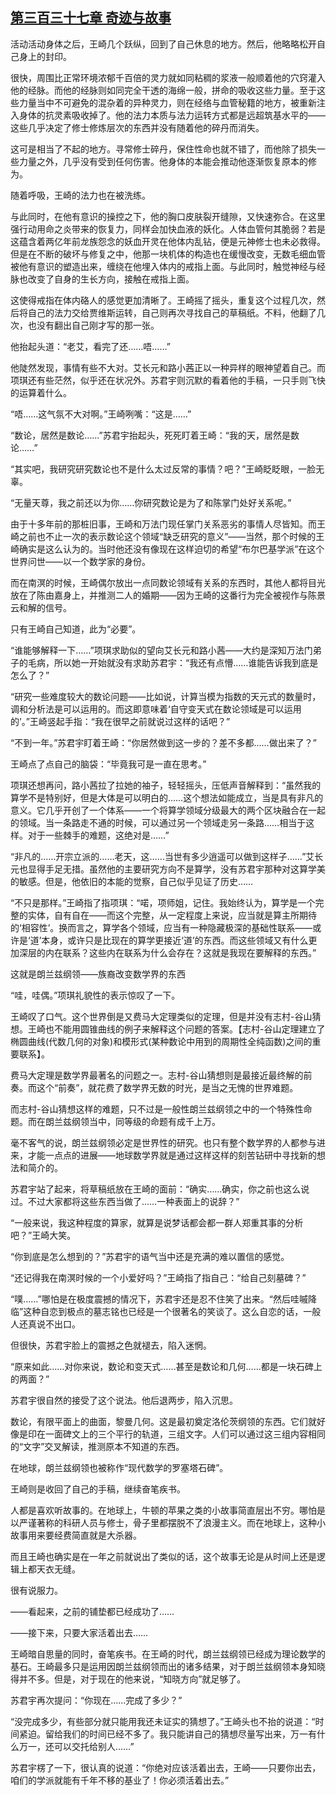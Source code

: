 ## [第三百三十七章 奇迹与故事](https://www.xxbiquge.com/11_11207/9189202.html)


  活动活动身体之后，王崎几个跃纵，回到了自己休息的地方。然后，他略略松开自己身上的封印。

  很快，周围比正常环境浓郁千百倍的灵力就如同粘稠的浆液一般顺着他的穴窍灌入他的经脉。而他的经脉则如同完全干透的海绵一般，拼命的吸收这些力量。至于这些力量当中不可避免的混杂着的异种灵力，则在经络与血管秘籍的地方，被重新注入身体的抗灵素吸收掉了。他的法力本质与法力运转方式都是远超筑基水平的——这些几乎决定了修士修炼层次的东西并没有随着他的碎丹而消失。

  这可是相当了不起的地方。寻常修士碎丹，保住性命也就不错了，而他除了损失一些力量之外，几乎没有受到任何伤害。他身体的本能会推动他逐渐恢复原本的修为。

  随着呼吸，王崎的法力也在被洗练。

  与此同时，在他有意识的操控之下，他的胸口皮肤裂开缝隙，又快速弥合。在这里强行动用命之炎带来的恢复力，同样会加快血液的妖化。人体血管何其脆弱？若是这蕴含着两亿年前龙族怨念的妖血开灵在他体内乱钻，便是元神修士也未必救得。但是在不断的破坏与修复之中，他那一块机体的构造也在缓慢改变，无数毛细血管被他有意识的塑造出来，缠绕在他埋入体内的戒指上面。与此同时，触觉神经与经脉也改变了自身的生长方向，接触在戒指上面。

  这使得戒指在体内硌人的感觉更加清晰了。王崎摇了摇头，重复这个过程几次，然后将自己的法力交给贾维斯运转，自己则再次寻找自己的草稿纸。不料，他翻了几次，也没有翻出自己刚才写的那一张。

  他抬起头道：“老艾，看完了还……唔……”

  他陡然发现，事情有些不大对。艾长元和路小茜正以一种异样的眼神望着自己。而项琪还有些茫然，似乎还在状况外。苏君宇则沉默的看着他的手稿，一只手则飞快的运算着什么。

  “唔……这气氛不大对啊。”王崎咧嘴：“这是……”

  “数论，居然是数论……”苏君宇抬起头，死死盯着王崎：“我的天，居然是数论……”

  “其实吧，我研究研究数论也不是什么太过反常的事情？吧？”王崎眨眨眼，一脸无辜。

  “无量天尊，我之前还以为你……你研究数论是为了和陈掌门处好关系呢。”

  由于十多年前的那桩旧事，王崎和万法门现任掌门关系恶劣的事情人尽皆知。而王崎之前也不止一次的表示数论这个领域“缺乏研究的意义”——当然，那个时候的王崎确实是这么认为的。当时他还没有像现在这样迫切的希望“布尔巴基学派”在这个世界问世——以一个数学家的身份。

  而在南溟的时候，王崎偶尔放出一点同数论领域有关系的东西时，其他人都将目光放在了陈由嘉身上，并推测二人的婚期——因为王崎的这番行为完全被视作与陈景云和解的信号。

  只有王崎自己知道，此为“必要”。

  “谁能够解释一下……”项琪求助似的望向艾长元和路小茜——大约是深知万法门弟子的毛病，所以她一开始就没有求助苏君宇：“我还有点懵……谁能告诉我到底是怎么了？”

  “研究一些难度较大的数论问题——比如说，计算当模为指数的天元式的数量时，调和分析法是可以运用的。而这即意味着‘自守变天式在数论领域是可以运用的’。”王崎竖起手指：“我在很早之前就说过这样的话吧？”

  “不到一年。”苏君宇盯着王崎：“你居然做到这一步的？差不多都……做出来了？”

  王崎点了点自己的脑袋：“毕竟我可是一直在思考。”

  项琪还想再问，路小茜拉了拉她的袖子，轻轻摇头，压低声音解释到：“虽然我的算学不是特别好，但是大体是可以明白的……这个想法如能成立，当是具有非凡的意义。它几乎开创了一个体系——一个将算学领域分级最大的两个区块融合在一起的领域。当一条路走不通的时候，可以通过另一个领域走另一条路……相当于这样。对于一些棘手的难题，这绝对是……”

  “非凡的……开宗立派的……老天，这……当世有多少逍遥可以做到这样子……”艾长元也显得手足无措。虽然他的主要研究方向不是算学，没有苏君宇那种对这算学美的敏感。但是，他依旧的本能的觉察，自己似乎见证了历史……

  “不只是那样。”王崎指了指项琪：“喏，项师姐，记住。我始终认为，算学是一个完整的实体，自有自在——而这个完整，从一定程度上来说，应当就是算主所期待的‘相容性’。换而言之，算学各个领域，应当有一种隐藏极深的基础性联系——或许是‘道’本身，或许只是比现在的算学更接近‘道’的东西。而这些领域又有什么更加深层的内在联系？这些内在联系为什么会存在？这就是我现在要解释的东西。”

  这就是朗兰兹纲领——族裔改变数学界的东西

  “哇，哇偶。”项琪礼貌性的表示惊叹了一下。

  王崎叹了口气。这个世界倒是又费马大定理类似的定理，但是并没有志村-谷山猜想。王崎也不能用圆锥曲线的例子来解释这个问题的答案。【志村-谷山定理建立了椭圆曲线(代数几何的对象)和模形式(某种数论中用到的周期性全纯函数)之间的重要联系】。

  费马大定理是数学界最著名的问题之一。志村-谷山猜想则是最接近最终解的前奏。而这个“前奏”，就花费了数学界无数的时光，是当之无愧的世界难题。

  而志村-谷山猜想这样的难题，只不过是一般性朗兰兹纲领之中的一个特殊性命题。而在朗兰兹纲领当中，同等级的命题有成千上万。

  毫不客气的说，朗兰兹纲领必定是世界性的研究。也只有整个数学界的人都参与进来，才能一点点的进展——地球数学界就是通过这样这样的刻苦钻研中寻找新的想法和简介的。

  苏君宇站了起来，将草稿纸放在王崎的面前：“确实……确实，你之前也这么说过。不过大家都将这些东西当做了……一种表面上的说辞？”

  “一般来说，我这种程度的算家，就算是说梦话都会都一群人郑重其事的分析吧？”王崎大笑。

  “你到底是怎么想到的？”苏君宇的语气当中还是充满的难以置信的感觉。

  “还记得我在南溟时候的一个小爱好吗？”王崎指了指自己：“给自己刻墓碑？”

  “噗……”哪怕是在极度震撼的情况下，苏君宇还是忍不住笑了出来。“然后哇嘁降临”这种自恋到极点的墓志铭也已经是一个很著名的笑谈了。这么自恋的话，一般人还真说不出口。

  但很快，苏君宇脸上的震撼之色就褪去，陷入迷惘。

  “原来如此……对你来说，数论和变天式……甚至是数论和几何……都是一块石碑上的两面？”

  苏君宇很自然的接受了这个说法。他后退两步，陷入沉思。

  数论，有限平面上的曲面，黎曼几何。这是最初奠定洛伦茨纲领的东西。它们就好像是印在一面碑文上的三个平行的轨道，三组文字。人们可以通过这三组内容相同的“文字”交叉解读，推测原本不知道的东西。

  在地球，朗兰兹纲领也被称作“现代数学的罗塞塔石碑”。

  王崎则是收回了自己的手稿，继续奋笔疾书。

  人都是喜欢听故事的。在地球上，牛顿的苹果之类的小故事简直层出不穷。哪怕是以严谨著称的科研人员与修士，骨子里都摆脱不了浪漫主义。而在地球上，这种小故事用来要经费简直就是大杀器。

  而且王崎也确实是在一年之前就说出了类似的话，这个故事无论是从时间上还是逻辑上都天衣无缝。

  很有说服力。

  ——看起来，之前的铺垫都已经成功了……

  ——接下来，只要大家活着出去……

  王崎暗自思量的同时，奋笔疾书。在王崎的时代，朗兰兹纲领已经成为理论数学的基石。王崎最多只是运用因朗兰兹纲领而出的诸多结果，对于朗兰兹纲领本身知晓得并不多。但是，对于现在的他来说，“知晓方向”就足够了。

  苏君宇再次提问：“你现在……完成了多少？”

  “没完成多少，有些部分就只能用我还未证实的猜想了。”王崎头也不抬的说道：“时间紧迫。留给我们的时间已经不多了。我只能讲自己的猜想尽量写出来，万一有什么万一，还可以交托给别人……”

  苏君宇楞了一下，很认真的说道：“你绝对应该活着出去，王崎——只要你出去，咱们的学派就能有千年不移的基业了！你必须活着出去。”
